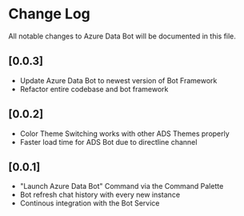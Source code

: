 # Change Log
All notable changes to Azure Data Bot will be documented in this file.


## [0.0.3]
- Update Azure Data Bot to newest version of Bot Framework
- Refactor entire codebase and bot framework

## [0.0.2]
- Color Theme Switching works with other ADS Themes properly
- Faster load time for ADS Bot due to directline channel

## [0.0.1]
- "Launch Azure Data Bot" Command via the Command Palette 
- Bot refresh chat history with every new instance
- Continous integration with the Bot Service 
